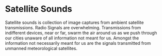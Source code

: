 # Satellite Sounds
Satellite sounds is collection of image captures from ambient satellite transmissions. Radio Signals are overwhelming. Transmissions from indifferent devices, near or far, swarm the air around us as we push through our cities unaware of all information not meant for us. Amongst the information not necessarily meant for us are the signals transmitted from unmanned meteorological satellites. 
